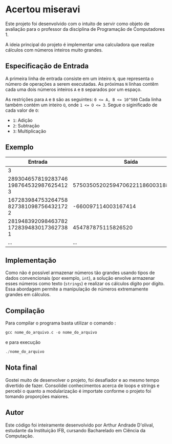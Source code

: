 # Acertou miseravi

Este projeto foi desenvolvido com o intuito de servir como objeto de avaliação para o professor da disciplina de Programação de Computadores 1.

A ideia principal do projeto é implementar uma calculadora que realize cálculos com números inteiros muito grandes.

## Especificação de Entrada

A primeira linha de entrada consiste em um inteiro `N`, que representa o número de operações a serem executadas. As próximas `N` linhas contêm cada uma dois números inteiros `A` e `B` separados por um espaço. 

As restrições para `A` e `B` são as seguintes:  `0 <= A, B <= 10^500`
Cada linha também contém um inteiro `O`, onde `1 <= O <= 3`. Segue o siginificado de cada valor de `O`:

- `1`: Adição
- `2`: Subtração
- `3`: Multiplicação


## Exemplo

| Entrada       | Saída |
|---------------                 |-------                     |
| 3                              |                            |
|289304657819283746 198764532987625412 3|57503505202594706221186003188153352|
|167283984753264758 827381098756432172 2|-660097114003167414|
|281948392098463782 172839483017362738 1|454787875115826520|
| ...           | ...   |

## Implementação

Como não é possível armazenar números tão grandes usando tipos de dados convencionais (por exemplo, `int`), a solução envolve armazenar esses números como texto (`strings`) e realizar os cálculos dígito por dígito. Essa abordagem permite a manipulação de números extremamente grandes em cálculos.

## Compilação
Para compilar o programa basta utilizar o comando : 
~~~C
gcc nome_do_arquivo.c -o nome_do_arquivo
~~~
e para execução
~~~C
./nome_do_arquivo
~~~

## Nota final
Gostei muito de desenvolver o projeto, foi desafiador e ao mesmo tempo divertido de fazer. Consolidei conhecimentos acerca de loops e strings e percebi o quanto a modularização é importate conforme o projeto foi tomando proporções maiores.

## Autor

Este código foi inteiramente desenvolvido por Arthur Andrade D'olival, estudante da Instituição IFB, cursando Bacharelado em Ciência da Computação.
